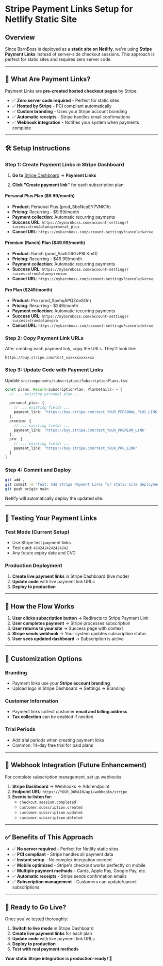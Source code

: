 # Stripe Payment Links Setup for Netlify Static Site

## Overview
Since BarnBoss is deployed as a **static site on Netlify**, we're using **Stripe Payment Links** instead of server-side checkout sessions. This approach is perfect for static sites and requires zero server code.

---

## 🎯 **What Are Payment Links?**

Payment Links are **pre-created hosted checkout pages** by Stripe:
- ✅ **Zero server code required** - Perfect for static sites
- ✅ **Hosted by Stripe** - PCI compliant automatically  
- ✅ **Custom branding** - Uses your Stripe account branding
- ✅ **Automatic receipts** - Stripe handles email confirmations
- ✅ **Webhook integration** - Notifies your system when payments complete

---

## 🛠️ **Setup Instructions**

### **Step 1: Create Payment Links in Stripe Dashboard**

1. **Go to** [Stripe Dashboard](https://dashboard.stripe.com) → **Payment Links**

2. **Click "Create payment link"** for each subscription plan:

#### **Personal Plus Plan ($9.99/month)**
- **Product**: Personal Plus (prod_SbeNcpEY7VNK1h)
- **Pricing**: Recurring - $9.99/month
- **Payment collection**: Automatic recurring payments
- **Success URL**: `https://mybarnboss.com/account-settings?success=true&plan=personal_plus`
- **Cancel URL**: `https://mybarnboss.com/account-settings?canceled=true`

#### **Premium (Ranch) Plan ($49.99/month)**  
- **Product**: Ranch (prod_SavhD6GvP8LKmD)
- **Pricing**: Recurring - $49.99/month
- **Payment collection**: Automatic recurring payments
- **Success URL**: `https://mybarnboss.com/account-settings?success=true&plan=premium`
- **Cancel URL**: `https://mybarnboss.com/account-settings?canceled=true`

#### **Pro Plan ($249/month)**
- **Product**: Pro (prod_SavhqAPQZdoSOn)
- **Pricing**: Recurring - $249/month  
- **Payment collection**: Automatic recurring payments
- **Success URL**: `https://mybarnboss.com/account-settings?success=true&plan=pro`
- **Cancel URL**: `https://mybarnboss.com/account-settings?canceled=true`

### **Step 2: Copy Payment Link URLs**

After creating each payment link, copy the URLs. They'll look like:
```
https://buy.stripe.com/test_xxxxxxxxxxxxx
```

### **Step 3: Update Code with Payment Links**

Update `src/components/subscription/SubscriptionPlans.tsx`:

```typescript
const plans: Record<SubscriptionPlan, PlanDetails> = {
  // ... existing personal plan ...
  
  personal_plus: {
    // ... existing fields ...
    payment_link: 'https://buy.stripe.com/test_YOUR_PERSONAL_PLUS_LINK'
  },
  premium: {
    // ... existing fields ...
    payment_link: 'https://buy.stripe.com/test_YOUR_PREMIUM_LINK'
  },
  pro: {
    // ... existing fields ...
    payment_link: 'https://buy.stripe.com/test_YOUR_PRO_LINK'
  }
}
```

### **Step 4: Commit and Deploy**

```bash
git add .
git commit -m "feat: Add Stripe Payment Links for static site deployment"
git push origin main
```

Netlify will automatically deploy the updated site.

---

## 🧪 **Testing Your Payment Links**

### **Test Mode (Current Setup)**
- Use Stripe test payment links
- Test card: `4242424242424242`
- Any future expiry date and CVC

### **Production Deployment**
1. **Create live payment links** in Stripe Dashboard (live mode)
2. **Update code** with live payment link URLs
3. **Deploy to production**

---

## 🔄 **How the Flow Works**

1. **User clicks subscription button** → Redirects to Stripe Payment Link
2. **User completes payment** → Stripe processes subscription
3. **User returns to your site** → Success page with context
4. **Stripe sends webhook** → Your system updates subscription status
5. **User sees updated dashboard** → Subscription is active

---

## 🎨 **Customization Options**

### **Branding**
- Payment links use your **Stripe account branding**
- Upload logo in Stripe Dashboard → Settings → Branding

### **Customer Information**
- Payment links collect customer **email and billing address**
- **Tax collection** can be enabled if needed

### **Trial Periods**
- Add trial periods when creating payment links
- Common: 14-day free trial for paid plans

---

## 🔔 **Webhook Integration** (Future Enhancement)

For complete subscription management, set up webhooks:

1. **Stripe Dashboard** → Webhooks → Add endpoint
2. **Endpoint URL**: `https://YOUR_DOMAIN/api/webhooks/stripe`
3. **Events to listen for**:
   - `checkout.session.completed`
   - `customer.subscription.created`
   - `customer.subscription.updated`
   - `customer.subscription.deleted`

---

## ✅ **Benefits of This Approach**

- ✅ **No server required** - Perfect for Netlify static sites
- ✅ **PCI compliant** - Stripe handles all payment data
- ✅ **Instant setup** - No complex integration needed
- ✅ **Mobile optimized** - Stripe's checkout works perfectly on mobile
- ✅ **Multiple payment methods** - Cards, Apple Pay, Google Pay, etc.
- ✅ **Automatic receipts** - Stripe sends confirmation emails
- ✅ **Subscription management** - Customers can update/cancel subscriptions

---

## 🚀 **Ready to Go Live?**

Once you've tested thoroughly:

1. **Switch to live mode** in Stripe Dashboard
2. **Create live payment links** for each plan
3. **Update code** with live payment link URLs
4. **Deploy to production**
5. **Test with real payment methods**

**Your static Stripe integration is production-ready!** 🎉 